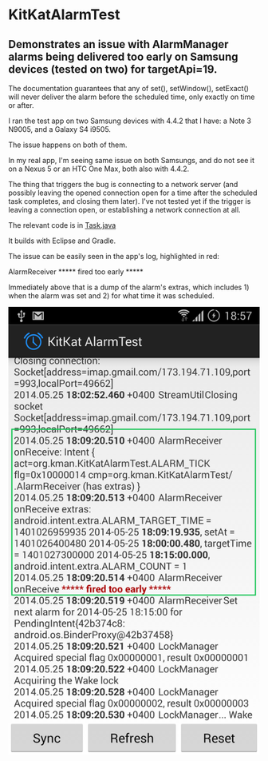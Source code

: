 # KitKatAlarmTest

## Demonstrates an issue with AlarmManager alarms being delivered too early on Samsung devices (tested on two) for targetApi=19. 

The documentation guarantees that any of set(), setWindow(), setExact() will never deliver the alarm before
the scheduled time, only exactly on time or after.

I ran the test app on two Samsung devices with 4.4.2 that I have: a Note 3 N9005, and a Galaxy S4 i9505.

The issue happens on both of them.

In my real app, I'm seeing same issue on both Samsungs, and do not see it on a Nexus 5 or an HTC One Max, both
also with 4.4.2.

The thing that triggers the bug is connecting to a network server (and possibly leaving the opened connection
open for a time after the scheduled task completes, and closing them later). I've not tested yet if the
trigger is leaving a connection open, or establishing a network connection at all.

The relevant code is in [Task.java](KitKatAlarmTest/src/org/kman/KitKatAlarmTest/Task.java)

It builds with Eclipse and Gradle.

The issue can be easily seen in the app's log, highlighted in red:

AlarmReceiver ***** fired too early *****

Immediately above that is a dump of the alarm's extras, which includes 1) when the alarm was set and 2) for
what time it was scheduled.

![screenshot from Galaxy S4](KitKatAlarmTest/screenshots/example-samsung-s4.png)


